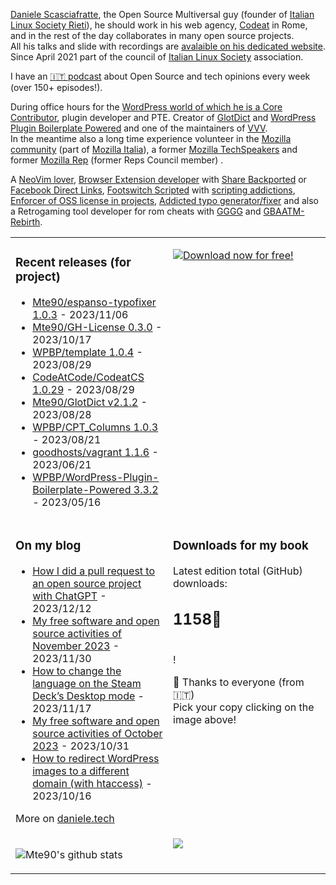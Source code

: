 [Daniele Scasciafratte](https://twitter.com/mte90net), the Open Source Multiversal guy (founder of [Italian Linux Society Rieti](https://rieti.ils.org/)), he should work in his web agency, [Codeat](https://github.com/CodeAtCode) in Rome, and in the rest of the day collaborates in many open source projects.  
All his talks and slide with recordings are [avalaible on his dedicated website](https://mte90.tech/).   
Since April 2021 part of the council of [Italian Linux Society](https://ils.org) association.

I have an [🇮🇹 podcast](https://daniele.tech/podcast/) about Open Source and tech opinions every week (over 150+ episodes!).

During office hours for the [WordPress world of which he is a Core Contributor](https://profiles.wordpress.org/mte90/), plugin developer and PTE. Creator of [GlotDict](https://github.com/Mte90/GlotDict) and [WordPress Plugin Boilerplate Powered](https://github.com/WPBP/) and one of the maintainers of [VVV](https://github.com/Varying-Vagrant-Vagrants).  
In the meantime also a long time experience volunteer in the [Mozilla community](https://mozillians.org/it/u/Mte90/) (part of [Mozilla Italia](https://github.com/MozillaItalia)), a former [Mozilla TechSpeakers](https://wiki.mozilla.org/TechSpeakers) and former [Mozilla Rep](https://wiki.mozilla.org/ReMo) (former Reps Council member) .  

A [NeoVim lover](https://github.com/Mte90/dotfiles), [Browser Extension developer](https://github.com/Mte90/ExtStoreStats) with [Share Backported](https://github.com/Mte90/Share-Backported) or [Facebook Direct Links](https://github.com/Mte90/facebook-direct-links), [Footswitch Scripted](https://github.com/Mte90/pydal) with [scripting addictions](https://github.com/Mte90/My-Scripts), [Enforcer of OSS license in projects](https://github.com/Mte90/GH-License), [Addicted typo generator/fixer](https://github.com/Mte90/espanso-typofixer) and also a Retrogaming tool developer for rom cheats with [GGGG](https://github.com/Mte90/Game-Genie-Good-Guy) and [GBAATM-Rebirth](https://github.com/Mte90/GBAATM-Rebirth).

<table><tr><td valign="top" style="width: 50%;">

### Recent releases (for project)
<!-- recent_releases starts -->
* [Mte90/espanso-typofixer 1.0.3](https://github.com/Mte90/espanso-typofixer/releases/tag/1.0.3) - 2023/11/06
* [Mte90/GH-License 0.3.0](https://github.com/Mte90/GH-License/releases/tag/0.3.0) - 2023/10/17
* [WPBP/template 1.0.4](https://github.com/WPBP/template/releases/tag/1.0.4) - 2023/08/29
* [CodeAtCode/CodeatCS 1.0.29](https://github.com/CodeAtCode/CodeatCS/releases/tag/1.0.29) - 2023/08/29
* [Mte90/GlotDict v2.1.2](https://github.com/Mte90/GlotDict/releases/tag/v2.1.2) - 2023/08/28
* [WPBP/CPT_Columns 1.0.3](https://github.com/WPBP/CPT_Columns/releases/tag/1.0.3) - 2023/08/21
* [goodhosts/vagrant 1.1.6](https://github.com/goodhosts/vagrant/releases/tag/1.1.6) - 2023/06/21
* [WPBP/WordPress-Plugin-Boilerplate-Powered 3.3.2](https://github.com/WPBP/WordPress-Plugin-Boilerplate-Powered/releases/tag/3.3.2) - 2023/05/16
<!-- recent_releases ends -->
</td><td valign="top" style="width: 50%;">

[![Download now for free!](https://daniele.tech/wp-content/uploads/2022/09/cover-2022-1-300x300.png)](https://daniele.tech/2022/09/contribute-to-open-source-the-right-way-3nd-edition/)

</td></tr>
<tr><td valign="top" style="width: 50%;">

### On my blog
<!-- blog starts -->
* [How I did a pull request to an open source project with ChatGPT](https://daniele.tech/2023/12/how-i-did-a-pull-request-to-an-open-source-project-with-chatgpt/) - 2023/12/12
* [My free software and open source activities of November 2023](https://daniele.tech/2023/11/my-free-software-and-open-source-activities-of-november-2023/) - 2023/11/30
* [How to change the language on the Steam Deck’s Desktop mode](https://daniele.tech/2023/11/how-to-change-the-language-on-the-steam-decks-desktop-mode/) - 2023/11/17
* [My free software and open source activities of October 2023](https://daniele.tech/2023/10/my-free-software-and-open-source-activities-of-october-2023/) - 2023/10/31
* [How to redirect WordPress images to a different domain (with htaccess)](https://daniele.tech/2023/10/how-to-redirect-wordpress-images-to-a-different-domain/) - 2023/10/16
<!-- blog ends -->
More on [daniele.tech](https://daniele.tech/)
</td><td valign="top" style="width: 50%;">

### Downloads for my book
<!-- book_stats starts -->
Latest edition total (GitHub) downloads: <h2>1158🎉</h2><br>!
<!-- book_stats ends -->
🤌 Thanks to everyone (from 🇮🇹)<br>
Pick your copy clicking on the image above!
</td></tr>
<tr><td valign="top" style="width: 50%;">
  
![Mte90's github stats](https://github-readme-stats.vercel.app/api?username=mte90&show_icons=true)
  
</td><td valign="top" style="width: 50%;">
  <a href="https://daniele.tech/podcast"><img src="https://daniele.tech/wp-content/uploads/2020/12/Open_source1-300x300.png"></a>
</td></tr></table>
